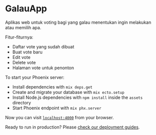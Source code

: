 # GalauApp

Aplikas web untuk voting bagi yang galau menentukan ingin melakukan atau memilih apa.

Fitur-fiturnya:
* Daftar vote yang sudah dibuat
* Buat vote baru
* Edit vote
* Delete vote
* Halaman vote untuk penonton

To start your Phoenix server:

  * Install dependencies with `mix deps.get`
  * Create and migrate your database with `mix ecto.setup`
  * Install Node.js dependencies with `npm install` inside the `assets` directory
  * Start Phoenix endpoint with `mix phx.server`

Now you can visit [`localhost:4000`](http://localhost:4000) from your browser.

Ready to run in production? Please [check our deployment guides](https://hexdocs.pm/phoenix/deployment.html).

